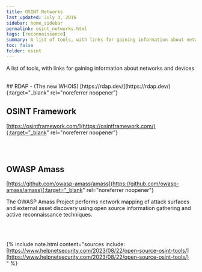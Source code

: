 ```yaml
---
title: OSINT Networks
last_updated: July 3, 2016
sidebar: home_sidebar
permalink: osint_networks.html
tags: [reconnaissance] 
summary: A list of tools, with links for gaining information about networks and devices
toc: false
folder: osint
---
```


A list of tools, with links for gaining information about networks and devices




<br/>
## RDAP - (The new WHOIS)
[https://rdap.dev/](https://rdap.dev/){:target="_blank" rel="noreferrer noopener"}

<br/>

## OSINT Framework
[https://osintframework.com/](https://osintframework.com/){:target="_blank" rel="noreferrer noopener"}

<br/><br/>


## OWASP Amass
[https://github.com/owasp-amass/amass](https://github.com/owasp-amass/amass){:target="_blank" rel="noreferrer noopener"}

The OWASP Amass Project performs network mapping of attack surfaces and external asset discovery using open source information gathering and active reconnaissance techniques.


<br/><br/>

{% include note.html content="sources include: <br/>[https://www.helpnetsecurity.com/2023/08/22/open-source-osint-tools/](https://www.helpnetsecurity.com/2023/08/22/open-source-osint-tools/)<br/>" %}

